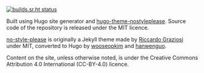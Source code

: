 [![builds.sr.ht status](https://builds.sr.ht/~ducmbui/ducmbui.com/commits/main/srht-pages.yml.svg)](https://builds.sr.ht/~ducmbui/ducmbui.com/commits/main/srht-pages.yml?)

Built using Hugo site generator and [hugo-theme-nostyleplease](https://github.com/hanwenguo/hugo-theme-nostyleplease/). Source code of the repository is released under the MIT licence.

[no-style-please](https://github.com/riggraz/no-style-please) is originally a Jekyll theme made by [Riccardo Graziosi](https://riggraz.dev) under MIT, converted to Hugo by [wooseopkim](https://wooseop.kim/) and [hanwenguo](https://hanwen.io/).

Content on the site, unless otherwise noted, is under the Creative Commons Attribution 4.0 International (CC-BY-4.0) licence.

